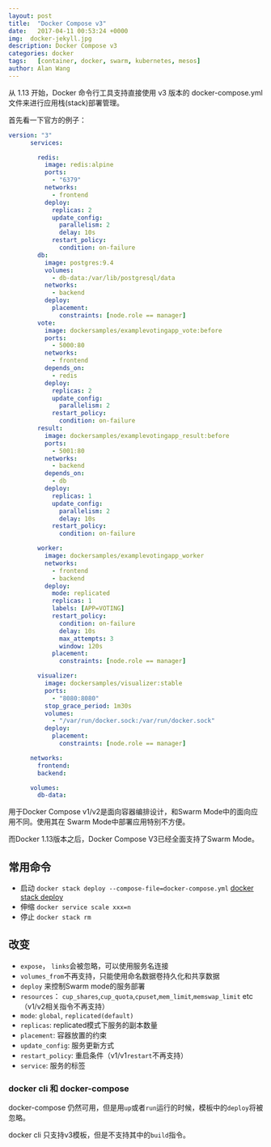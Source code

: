 ```yaml
---
layout: post
title:  "Docker Compose v3"
date:   2017-04-11 00:53:24 +0000
img:  docker-jekyll.jpg
description: Docker Compose v3
categories: docker
tags:   [container, docker, swarm, kubernetes, mesos]
author: Alan Wang
---
```

从 1.13 开始，Docker 命令行工具支持直接使用 v3 版本的 docker-compose.yml 文件来进行应用栈(stack)部署管理。

首先看一下官方的例子：

```yml
version: "3"
      services:

        redis:
          image: redis:alpine
          ports:
            - "6379"
          networks:
            - frontend
          deploy:
            replicas: 2
            update_config:
              parallelism: 2
              delay: 10s
            restart_policy:
              condition: on-failure
        db:
          image: postgres:9.4
          volumes:
            - db-data:/var/lib/postgresql/data
          networks:
            - backend
          deploy:
            placement:
              constraints: [node.role == manager]
        vote:
          image: dockersamples/examplevotingapp_vote:before
          ports:
            - 5000:80
          networks:
            - frontend
          depends_on:
            - redis
          deploy:
            replicas: 2
            update_config:
              parallelism: 2
            restart_policy:
              condition: on-failure
        result:
          image: dockersamples/examplevotingapp_result:before
          ports:
            - 5001:80
          networks:
            - backend
          depends_on:
            - db
          deploy:
            replicas: 1
            update_config:
              parallelism: 2
              delay: 10s
            restart_policy:
              condition: on-failure

        worker:
          image: dockersamples/examplevotingapp_worker
          networks:
            - frontend
            - backend
          deploy:
            mode: replicated
            replicas: 1
            labels: [APP=VOTING]
            restart_policy:
              condition: on-failure
              delay: 10s
              max_attempts: 3
              window: 120s
            placement:
              constraints: [node.role == manager]

        visualizer:
          image: dockersamples/visualizer:stable
          ports:
            - "8080:8080"
          stop_grace_period: 1m30s
          volumes:
            - "/var/run/docker.sock:/var/run/docker.sock"
          deploy:
            placement:
              constraints: [node.role == manager]

      networks:
        frontend:
        backend:

      volumes:
        db-data:
```

用于Docker Compose v1/v2是面向容器编排设计，和Swarm Mode中的面向应用不同。使用其在
Swarm Mode中部署应用特别不方便。

而Docker 1.13版本之后，Docker Compose V3已经全面支持了Swarm Mode。

## 常用命令
- 启动 `docker stack deploy --compose-file=docker-compose.yml` [docker stack deploy](https://docs.docker.com/engine/reference/commandline/stack_deploy/#description)
- 伸缩 `docker service scale xxx=n`
- 停止 `docker stack rm`


## 改变
- `expose`， `links`会被忽略，可以使用服务名连接
- `volumes_from`不再支持，只能使用命名数据卷持久化和共享数据
- `deploy` 来控制Swarm mode的服务部署
 - `resources`： `cup_shares`,`cup_quota`,`cpuset`,`mem_limit`,`memswap_limit` etc
 （v1/v2相关指令不再支持）
 - `mode`: `global`, `replicated(default)`
 - `replicas`: replicated模式下服务的副本数量
 - `placement`: 容器放置的约束
 - `update_config`: 服务更新方式
 - `restart_policy`: 重启条件（v1/v1`restart`不再支持）
 - `service`: 服务的标签
 
### docker cli 和 docker-compose

docker-compose 仍然可用，但是用`up`或者`run`运行的时候，模板中的`deploy`将被忽略。

docker cli 只支持v3模板，但是不支持其中的`build`指令。
